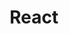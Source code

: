 ---
title: React
serviceId: web-and-mobile-development
description: We use <a href="https://facebook.github.io/react/" target="_blank">React</a> to help maintain consistency in our user interfaces. It helps our designers and developers think about systems built on stateful components instead of pages, and we think the techniques it encourages are <a href="https://facebook.github.io/react/docs/why-react.html" target="_blank">the future of building web UIs</a>.
image: ../images/services-illustrations/icon-react-logo.svg
sortOrder: 2
---